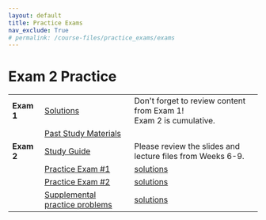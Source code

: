 ```yaml
---
layout: default
title: Practice Exams
nav_exclude: True
# permalink: /course-files/practice_exams/exams
---
```


# Exam 2 Practice

<table>
    <tr>
        <td><strong>Exam 1</strong></td>
        <td>
            <a href="https://docs.google.com/document/d/16uKFLycFygJbZ_30zuDhHBA8UUcvjmdKUuPFyFE6AJo/edit?usp=sharing" target="_blank">Solutions <i class="fas fa-external-link-alt"></i></a>
        </td>
        <td>
            Don't forget to review content from Exam 1! <br>Exam 2 is cumulative.
        </td>
    </tr>
    <tr>
        <td></td>
        <td>
            <a href="../midterm/guide">Past Study Materials</a>
        </td>
        <td></td>
    </tr>
    <tr>
        <td><strong>Exam 2</strong></td>
        <td>
            <a href="https://drive.google.com/open?id=1KKOIYjtwUxv6ApsIxKYpF6MWTeCyQDRtZCwgSq9AvAY" target="_blank">Study Guide <i class="fas fa-external-link-alt"></i></a>
        </td>
        <td>
            Please review the slides and lecture files from Weeks 6-9.
        </td>
    </tr>
    <tr>
        <td></td>
        <td>
            <a href="https://drive.google.com/open?id=1XpSng6lNyA6KPR9YKWP7ncASs8PfyZ8iRHuFcyWnw0E" target="_blank">Practice Exam #1 <i class="fas fa-external-link-alt"></i></a>
        </td>
        <td>
            <a href="../final.zip">solutions</a>
        </td>
    </tr>
    <tr>
        <td></td>
        <td>
            <a href="https://drive.google.com/open?id=1j8K0GWNZLwyJVlZkX7Nl9UsdHTdM2PBbNrO5NaaV2wU" target="_blank">Practice Exam #2 <i class="fas fa-external-link-alt"></i></a>
        </td>
        <td>
            <a href="https://drive.google.com/open?id=1gFAX6ykdqTR8CaXXKWX5ORclH0-UJZg7fEBDtFKK8LU" target="_blank">solutions <i class="fas fa-external-link-alt"></i></a>
        </td>
    </tr>
     <tr>
        <td></td>
        <td>
            <a href="https://drive.google.com/open?id=1df4qV1NlpytU4W_nURyNafRof2mbyqOIU2lYi1Yxdog" target="_blank">Supplemental practice problems <i class="fas fa-external-link-alt"></i></a>
        </td>
        <td>
            <a href="../final.zip">solutions</a>
        </td>
    </tr>
</table>